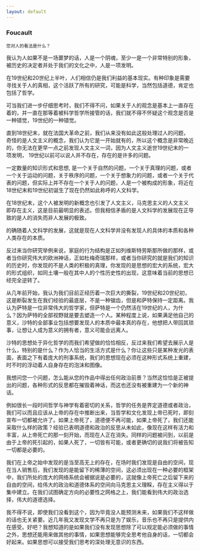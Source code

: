 ```yaml
---
layout: default
---
```



### Foucault
`您对人的看法是什么？`

我认为人如果不是一场噩梦的话，人是一个阴魂，至少一是一个非常特别的形象，被历史的决定者并处于我们的文化之中，人是一项发明。

在19世纪和20世纪上半叶，人们相信仍是我们利益的基本现实。有种印象是需要寻找关于人的真相，这个活跃了所有的研究，可能是科学，当然包括道德，肯定也包括了哲学。

可当我们进一步仔细思考时，我们不得不问，如果关于人的观念是基本上一直存在着的，并一直在那等着被科学哲学所接管的话，我们就不得不怀疑这个观念是否是一种错觉，19世纪的一种错觉。

直到18世纪末，就在法国大革命之前，我们从来没有如此这般处理过人的问题，奇怪的是人文主义的概念，我们认为它是一开始就有的，所以这个概念是非常晚近的，你无法在更早一点之前发现人文主义一词，因为人文主义逝世19世纪末的一项发明， 19世纪以前可以说人并不存在，存在的是许多的问题。

一定数量的知识形式和思想, 是一个关于自然的问题，一个关于真理的问题，或者一个关于运动的问题，关于秩序的问题，一个关于想象力的问题，或者一个关于代表的问题，但实际上并不存在一个关于人的问题，人是一个被构成的形象，将近在18世纪末和19世纪初诞生了现在仍然如此称呼的人文科学。

在18世纪末，这个人被发明的新概念也引发了人文主义，马克思主义的人文主义即存在主义，这是目前最明显的表述。但我相信矛盾的是人文科学的发展现在正导致的是人的消失而非人发展的极致。

的确随着人文科学的发展，这就是现在人文科学并没有发现人的具体的本质和各种人类存在的本质。

反过来当你研究举例来说，家庭的行为结构是正如列维斯特劳斯那所做的那样，或者当你研究伟大的欧洲神话，正如杜梅奇瑞那样，或者当你研究的就是我们的知识的历史时，你发现的不是人类的积极的真理，你发现的是思想的宏大的系统，宏大的形式组织，如同土壤一般在其中人的个性历史性的出现，这意味着当前的思想已经完全逆转了。

从几年前开始，我认为我们目前正经历着一次巨大的撕裂，19世纪和20世纪初，这是断裂发生在我们经验的最底层，不是一种锯齿，但是和萨特保持一定距离。我认为萨特是一位非常伟大的哲学家，但萨特是一个仍然活在19世纪的人，为什么？因为萨特的全部视野就是要去塑造一个人。某种程度上说，如果满足他自己的意义，沙特的全部事业包括想要发现人的本质中最本真的存在，他想把人带回其琐事，让想让人成为意义的拥有者，意义可能会远离人。

沙特的思想处于异化哲学的而我们希望做的恰恰相反，反过来我们希望去展示人是什么，特别的是什么？作为人恰当的生活方式是什么？你让这些只是某种发光的表面，表面之下有着庞大的刑事系统，我们的思想现在必须在这种形式系统上重建，时不时的浮动着人自身存在的泡沫和图像。

我想问您一个问题，怎么能从您的作品中得出任何政治前景？当然这恰恰是正被提出的问题，各种形式的反思都在摧毁着神话，而这也还没有被重建为一个新的神话。

例如很长一段时间哲学与神学有着密切的关系，哲学的任务是界定道德或者政治，我们可以而且应该从上帝的存在中推断出来，当哲学和文化发现上帝已死时，即刻宣布一切都被允许了。如果上帝死了，道德便不再可能，如果上帝死了，我们还能采取什么样的政策？经验已表明道德和政治的反思从未如此，像现在这样有活力和丰富，从上帝死亡的那一刻开始，而现在人正在消失。同样的问题被问到，以前是由于上帝的死引起的，如果人死了，一切皆有可能，或者更确切的说我们将被告知一切都是必要的。

我们在上帝之始中发现的是当至高无上的存在，在场时我们发现是自由的空间，现在当人销售后，我们发现的是能留下的稀薄的空间，这必须出现在一种必要的框架中，我们所处的庞大的网络系统会被据说是必要的，这就像上帝死亡之后留下来的自由的空间，给伟大的政治和道德体系的空间向马克思主义理睬，存在主义得以于集中建立。在我们试图确定方向的必要性之网格之上，我们能看到伟大的政治选择，伟大的道德选择。

我不得不说，即使我们没看到这个，因为毕竟没人能预测未来，如果我们不这样做的话也无关紧要。近几年我又发现文学不再只是为了娱乐，音乐也不再只是提供内在感受。好吧？我想知道的是如果我们没有发现思想除了可以规定能必须做的事情之外，思想还能用来做其他的事情，如果思想能够完全思考他自身的话，一切都会好起来。如果思想可以接受我们思考的深处理无意识的东西。
